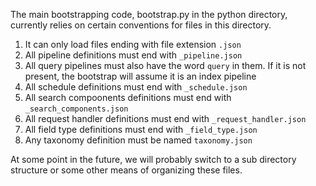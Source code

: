The main bootstrapping code, bootstrap.py in the python directory, currently relies on certain conventions for files in this directory.

1. It can only load files ending with file extension ```.json```
1. All pipeline definitions must end with ```_pipeline.json```
1. All query pipelines must also have the word ```query``` in them.  If it is not present, the bootstrap will assume it is an index pipeline
1. All schedule definitions must end with ```_schedule.json```
1. All search compoonents definitions must end with ```_search_components.json```
1. All request handler definitions must end with ```_request_handler.json```
1. All field type definitions must end with ```_field_type.json```
1. Any taxonomy definition must be named ```taxonomy.json```

At some point in the future, we will probably switch to a sub directory structure
or some other means of organizing these files.
